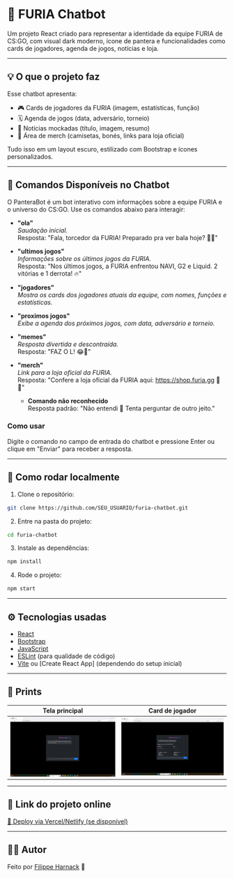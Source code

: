 # 🐆 FURIA Chatbot

Um projeto React criado para representar a identidade da equipe FURIA de CS:GO, com visual dark moderno, ícone de pantera e funcionalidades como cards de jogadores, agenda de jogos, notícias e loja.

---

## 💡 O que o projeto faz

Esse chatbot apresenta:

- 🎮 Cards de jogadores da FURIA (imagem, estatísticas, função)
- 🗓️ Agenda de jogos (data, adversário, torneio)
- 📰 Notícias mockadas (título, imagem, resumo)
- 🛒 Área de merch (camisetas, bonés, links para loja oficial)

Tudo isso em um layout escuro, estilizado com Bootstrap e ícones personalizados.

---
## 💬 Comandos Disponíveis no Chatbot

O PanteraBot é um bot interativo com informações sobre a equipe FURIA e o universo do CS:GO. Use os comandos abaixo para interagir:

- **"ola"**  
  _Saudação inicial._  
  Resposta: "Fala, torcedor da FURIA! Preparado pra ver bala hoje? 🐱‍👤"

- **"ultimos jogos"**  
  _Informações sobre os últimos jogos da FURIA._  
  Resposta: "Nos últimos jogos, a FURIA enfrentou NAVI, G2 e Liquid. 2 vitórias e 1 derrota! 🔥"

- **"jogadores"**  
  _Mostra os cards dos jogadores atuais da equipe, com nomes, funções e estatísticas._

- **"proximos jogos"**  
  _Exibe a agenda dos próximos jogos, com data, adversário e torneio._

- **"memes"**  
  _Resposta divertida e descontraída._  
  Resposta: "FAZ O L! 😂🐾"

- **"merch"**  
  _Link para a loja oficial da FURIA._  
  Resposta: "Confere a loja oficial da FURIA aqui: https://shop.furia.gg 👕🧢"

  - **Comando não reconhecido**  
  Resposta padrão: "Não entendi 🤔 Tenta perguntar de outro jeito."

### Como usar

Digite o comando no campo de entrada do chatbot e pressione Enter ou clique em "Enviar" para receber a resposta.

---


## 🚀 Como rodar localmente

1. Clone o repositório:

```bash
git clone https://github.com/SEU_USUARIO/furia-chatbot.git
```

2. Entre na pasta do projeto:

```bash
cd furia-chatbot
```

3. Instale as dependências:

```bash
npm install
```

4. Rode o projeto:

```bash
npm start
```

---

## ⚙️ Tecnologias usadas

- [React](https://reactjs.org/)
- [Bootstrap](https://getbootstrap.com/)
- [JavaScript](https://developer.mozilla.org/pt-BR/docs/Web/JavaScript)
- [ESLint](https://eslint.org/) (para qualidade de código)
- [Vite](https://vitejs.dev/) ou [Create React App] (dependendo do setup inicial)

---

## 📸 Prints

| Tela principal | Card de jogador |
|----------------|-----------------|
| ![tela1](./prints/home.png) | ![tela2](./prints/jogadores.png) |



---

## 🔗 Link do projeto online

[🔗 Deploy via Vercel/Netlify (se disponível)](https://link-do-seu-site.com)

---

## 👨‍💻 Autor

Feito  por [Filippe Harnack](https://github.com/FilippeHarnack) 🚀


